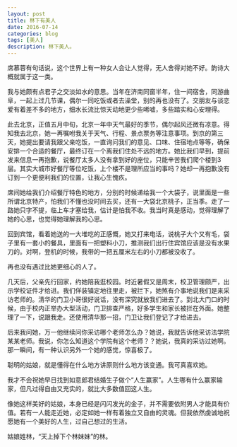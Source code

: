```yaml
---
layout: post
title: 林下有美人
date: 2016-07-14
categories: blog
tags: [美人]
description: 林下美人。
---
```


席慕蓉有句话说，这个世界上有一种女人会让人觉得，无人舍得对她不好。韵诗大概就属于这一类。

我与她颇有点君子之交淡如水的意思。当年在济南同窗半年，住一间宿舍，同游曲阜，一起上过几节课，偶尔一同吃饭或者去澡堂，别的再也没有了。交朋友与谈恋爱有着差不多的地方，细水长流比惊天动地更少些唏嘘，多些踏实和心安理得。

此去北京，正值五月中旬，北京一年中天气最好的季节，偶尔起风还微有凉意。得知我去北京，她一再嘱咐我关于天气、行程、景点票务等注意事项。到京的第三天，她提出要请我跟父亲吃饭，一直询问我们的意见、口味、住宿地点等等，确保安排一个合适的餐厅，最终订在一个离我们住处不远的地方。她比我们早到，提前发来信息一再抱歉，说餐厅太多人没有拿到好的座位，只能辛苦我们爬个楼到3层。其实大城市好餐厅等位吃饭，上个楼不是理所应当的事吗？她却一再抱歉没有订到一个更便利我们的位置，让我心生愧疚。

席间她给我们介绍餐厅特色的地方，分别的时候递给我一个大袋子，说里面是一些所谓北京特产，怕我们不懂也没时间去买，还有一大袋北京桃子，正当季。走了一路她只字不提，临上车才塞给我，估计是怕我不收。我当时真是感动，觉得理解了她的心思，也觉得她理解我的心思。

回到宾馆，看着她送的一大堆吃的正感慨，她又打来电话，说桃子大个又有毛，袋子里有一套小的餐具，里面有一把塑料小刀，推测我们出行住宾馆应该是没有水果刀的。对啊，登机的时候，我带的一把五厘米左右的小刀都被没收了。

再也没有遇过比她更细心的人了。

几天后，父亲先行回家，约她陪我逛校园。时近暑假又是周末，校卫管理颇严，出示学校证件才给进。我们佯装镇定地往里走，被拦下，她煞有介事地说我们是来采访老师的。清华的门卫小哥很好说话，没有深究就放我们进去了。到北大门口的时候，由于校内正举办大型活动，门卫排查严格，好多学生和家长被拦在外面。她整理了一下，说跟我走。还使用清华那一招，门卫让我们登记了才给进去。

后来我问她，万一他继续问你采访哪个老师怎么办？她说，我就告诉他采访法学院某某老师。我说，你怎么知道这个学院有这个老师？？她说，我真的采访过她啊。那一瞬间，有一种认识另外一个她的感觉，惊喜极了。

聪明的姑娘，就是懂得在什么地方讲原则什么地方该变通。我可真喜欢她。

我才不会祝她早日找到如意郎君结婚生子做个“人生赢家”。人生哪有什么赢家输家，但凡过得自由又充实的，就比大多数值回这人生。
 
像她这样美好的姑娘，本身已经是闪闪发光的金子，并不需要依附男人才能具有价值。若有一人能走近她，必定如她一样有着独立又自由的灵魂。但我依然虔诚地祝愿她有一个美好的人生，过自己想过的生活。

姑娘姓林，“天上掉下个林妹妹”的林。
